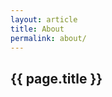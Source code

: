 ```yaml
---
layout: article
title: About
permalink: about/
---
```


<section>
	<h2>{{ page.title }}</h2>
	<article>
		<p></p>
	</article>
</section>